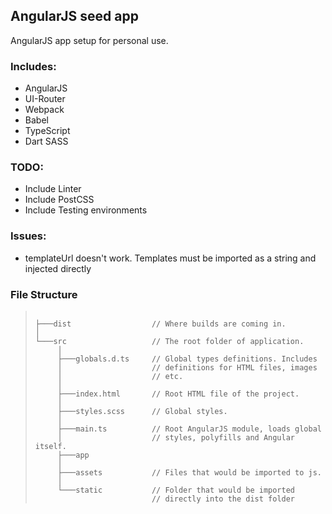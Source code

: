 ## AngularJS seed app

AngularJS app setup for personal use.

### Includes:

- AngularJS
- UI-Router
- Webpack
- Babel
- TypeScript
- Dart SASS

### TODO:

- Include Linter
- Include PostCSS
- Include Testing environments

### Issues:

- templateUrl doesn't work. Templates must be imported as a string and injected directly

### File Structure

> <pre><code>
> ├───dist                  // Where builds are coming in.
> │
> └───src                   // The root folder of application.
>      │
>      ├───globals.d.ts     // Global types definitions. Includes
>      │                    // definitions for HTML files, images
>      │                    // etc.
>      │
>      ├───index.html       // Root HTML file of the project.
>      │
>      ├───styles.scss      // Global styles.
>      │
>      ├───main.ts          // Root AngularJS module, loads global
>      │                    // styles, polyfills and Angular itself.
>      ├───app              
>      │
>      ├───assets           // Files that would be imported to js.
>      │
>      └───static           // Folder that would be imported  
>                           // directly into the dist folder
> </code></pre>
